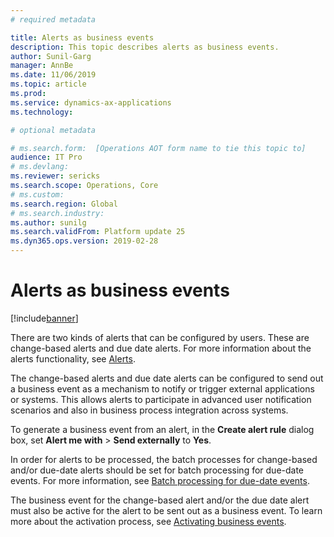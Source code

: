 ```yaml
---
# required metadata

title: Alerts as business events
description: This topic describes alerts as business events.
author: Sunil-Garg
manager: AnnBe
ms.date: 11/06/2019
ms.topic: article
ms.prod: 
ms.service: dynamics-ax-applications
ms.technology: 

# optional metadata

# ms.search.form:  [Operations AOT form name to tie this topic to]
audience: IT Pro
# ms.devlang: 
ms.reviewer: sericks
ms.search.scope: Operations, Core
# ms.custom: 
ms.search.region: Global
# ms.search.industry: 
ms.author: sunilg
ms.search.validFrom: Platform update 25
ms.dyn365.ops.version: 2019-02-28
---
```


# Alerts as business events

[!include[banner](../includes/banner.md)]

There are two kinds of alerts that can be configured by users. These are change-based alerts and due date alerts. For more information about the alerts functionality, see [Alerts](https://docs.microsoft.com/dynamics365/unified-operations/fin-and-ops/get-started/alerts-overview).

The change-based alerts and due date alerts can be configured to send out a business event as a mechanism to notify or trigger external applications or systems. This allows alerts to participate in advanced user notification scenarios and also in business process integration across systems.

To generate a business event from an alert, in the **Create alert rule** dialog box, set **Alert me with** > **Send externally** to **Yes**. 

In order for alerts to be processed, the batch processes for change-based and/or due-date alerts should be set for batch processing for due-date events. For more information, see [Batch processing for due-date events](https://docs.microsoft.com/dynamics365/fin-ops-core/fin-ops/get-started/alerts-managing#set-up-processing-for-change-based-alerts).

The business event for the change-based alert and/or the due date alert must also be active for the alert to be sent out as a business event. To learn more about the activation process, see [Activating business events](https://docs.microsoft.com/dynamics365/unified-operations/dev-itpro/business-events/home-page#activating-business-events).

